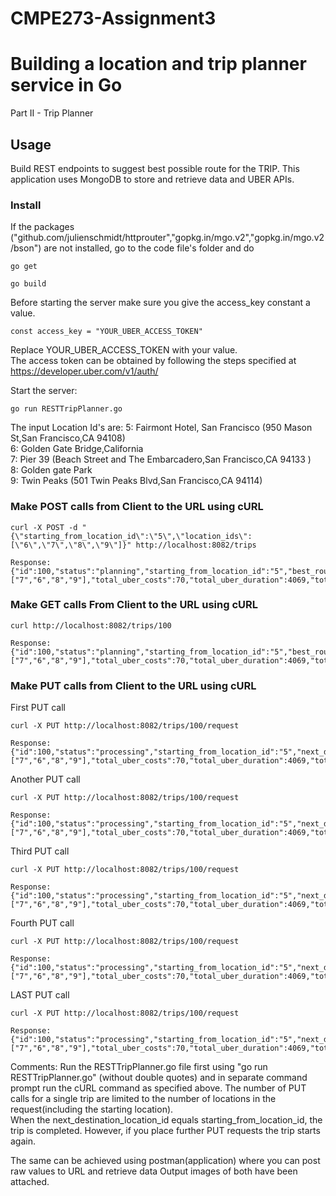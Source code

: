 # CMPE273-Assignment3
# Building a location and trip planner service in Go
Part II - Trip Planner

## Usage
Build REST endpoints to suggest best possible route for the TRIP.
This application uses MongoDB to store and retrieve data and UBER APIs.
### Install

If the packages ("github.com/julienschmidt/httprouter","gopkg.in/mgo.v2","gopkg.in/mgo.v2/bson") are not installed, go to the code file's folder and do
```
go get 
```
```
go build

```
Before starting the server make sure you give the access_key constant a value.
```
const access_key = "YOUR_UBER_ACCESS_TOKEN"
```
Replace YOUR_UBER_ACCESS_TOKEN with your value.  
The access token can be obtained by following the steps specified at https://developer.uber.com/v1/auth/ 

Start the  server:
```
go run RESTTripPlanner.go
```
The input Location Id's  are:
5: Fairmont Hotel, San Francisco (950 Mason St,San Francisco,CA 94108)  
6: Golden Gate Bridge,California  
7: Pier 39 (Beach Street and The Embarcadero,San Francisco,CA 94133 )  
8: Golden gate Park  
9: Twin Peaks (501 Twin Peaks Blvd,San Francisco,CA 94114)  

### Make POST calls from Client to the URL using cURL
```
curl -X POST -d "{\"starting_from_location_id\":\"5\",\"location_ids\":[\"6\",\"7\",\"8\",\"9\"]}" http://localhost:8082/trips
```
```
Response:
{"id":100,"status":"planning","starting_from_location_id":"5","best_route_location_ids":["7","6","8","9"],"total_uber_costs":70,"total_uber_duration":4069,"total_distance":27.48}
```
### Make GET calls From Client to the URL using cURL
```
curl http://localhost:8082/trips/100
```
```
Response:
{"id":100,"status":"planning","starting_from_location_id":"5","best_route_location_ids":["7","6","8","9"],"total_uber_costs":70,"total_uber_duration":4069,"total_distance":27.48}
```
### Make PUT calls from Client to the URL using cURL
First PUT call
```
curl -X PUT http://localhost:8082/trips/100/request
```
```
Response:
{"id":100,"status":"processing","starting_from_location_id":"5","next_destination_location_id":"7","best_route_location_ids":["7","6","8","9"],"total_uber_costs":70,"total_uber_duration":4069,"total_distance":27.48,"uber_wait_time_eta":2}
```
Another PUT call
```
curl -X PUT http://localhost:8082/trips/100/request
```
```
Response:
{"id":100,"status":"processing","starting_from_location_id":"5","next_destination_location_id":"6","best_route_location_ids":["7","6","8","9"],"total_uber_costs":70,"total_uber_duration":4069,"total_distance":27.48,"uber_wait_time_eta":2}
```
Third PUT call
```
curl -X PUT http://localhost:8082/trips/100/request
```
```
Response:
{"id":100,"status":"processing","starting_from_location_id":"5","next_destination_location_id":"8","best_route_location_ids":["7","6","8","9"],"total_uber_costs":70,"total_uber_duration":4069,"total_distance":27.48,"uber_wait_time_eta":2}
```
Fourth PUT call
```
curl -X PUT http://localhost:8082/trips/100/request
```
```
Response:
{"id":100,"status":"processing","starting_from_location_id":"5","next_destination_location_id":"9","best_route_location_ids":["7","6","8","9"],"total_uber_costs":70,"total_uber_duration":4069,"total_distance":27.48,"uber_wait_time_eta":2}
```
LAST PUT call
```
curl -X PUT http://localhost:8082/trips/100/request
```
```
Response:
{"id":100,"status":"processing","starting_from_location_id":"5","next_destination_location_id":"5","best_route_location_ids":["7","6","8","9"],"total_uber_costs":70,"total_uber_duration":4069,"total_distance":27.48,"uber_wait_time_eta":2}
```

Comments: Run the RESTTripPlanner.go file first using "go run RESTTripPlanner.go" (without double quotes) and in separate command prompt run the cURL command as specified above. The number of PUT calls for a single trip are limited to the number of locations in the request(including the starting location).   
When the next_destination_location_id equals starting_from_location_id, the trip is completed. However, if you place further PUT requests the trip starts again.  

The same can be achieved using postman(application) where you can post raw values to URL and retrieve data
Output images of both have been attached.
